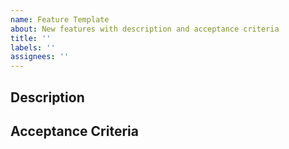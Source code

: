 ```yaml
---
name: Feature Template
about: New features with description and acceptance criteria
title: ''
labels: ''
assignees: ''
---
```


## Description

<!--- Provide a business purpose for the work. -->

## Acceptance Criteria

<!---  Provide a list of things that have to be true before the task is considered done. -->
